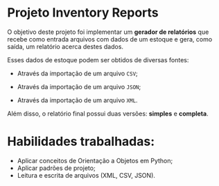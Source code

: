 # Projeto Inventory Reports

O objetivo deste projeto foi implementar um **gerador de relatórios** que recebe como entrada arquivos com dados de um estoque e gera, como saída, um relatório acerca destes dados.

  Esses dados de estoque podem ser obtidos de diversas fontes:

  - Através da importação de um arquivo `CSV`;

  - Através da importação de um arquivo `JSON`;

  - Através da importação de um arquivo `XML`.

  Além disso, o relatório final possui duas versões: **simples** e **completa**.

# Habilidades trabalhadas:

  <ul>
    <li>Aplicar conceitos de Orientação a Objetos em Python;</li>
    <li>Aplicar padrões de projeto;</li>
    <li>Leitura e escrita de arquivos (XML, CSV, JSON).</li>
  </ul>